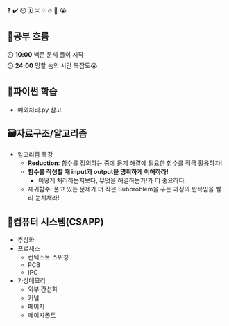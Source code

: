 ❓ ✔️ ⏲️ 🗓️ ⚔️ 💡 🔥 🎵 😭

## 🧠공부 흐름
⏲️ **10:00** 백준 문제 풀이 시작  
⏲️ **24:00** 망할 놈의 시간 복잡도😭

## 🐍파이썬 학습
- 예외처리.py 참고

## 🗃️자료구조/알고리즘
- 알고리즘 특강
    - **Reduction**: 함수를 정의하는 중에 문제 해결에 필요한 함수를 적극 활용하자! 
    - **함수를 작성할 때 input과 output을 명확하게 이해하라!**
        - 어떻게 처리하는지보다, 무엇을 해결하는가!가 더 중요하다.
    - 재귀함수: 풀고 있는 문제가 더 작은 Subproblem을 푸는 과정의 반복임을 빨리 눈치채라!

## 📓컴퓨터 시스템(CSAPP)
- 추상화
- 프로세스
    - 컨텍스트 스위칭
    - PCB
    - IPC 
- 가상메모리
    - 외부 간섭화
    - 커널
    - 페이지
    - 페이지폴트
